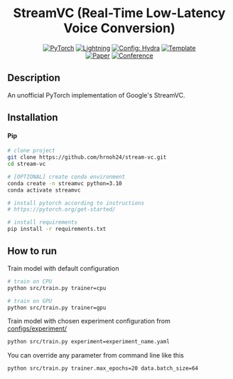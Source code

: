 <div align="center">

# StreamVC (Real-Time Low-Latency Voice Conversion)

<a href="https://pytorch.org/get-started/locally/"><img alt="PyTorch" src="https://img.shields.io/badge/PyTorch-ee4c2c?logo=pytorch&logoColor=white"></a>
<a href="https://pytorchlightning.ai/"><img alt="Lightning" src="https://img.shields.io/badge/-Lightning-792ee5?logo=pytorchlightning&logoColor=white"></a>
<a href="https://hydra.cc/"><img alt="Config: Hydra" src="https://img.shields.io/badge/Config-Hydra-89b8cd"></a>
<a href="https://github.com/ashleve/lightning-hydra-template"><img alt="Template" src="https://img.shields.io/badge/-Lightning--Hydra--Template-017F2F?style=flat&logo=github&labelColor=gray"></a><br>
[![Paper](http://img.shields.io/badge/paper-arxiv.1001.2234-B31B1B.svg)](https://arxiv.org/abs/2401.03078)
[![Conference](https://img.shields.io/badge/ICASSP-2024-4b44ce.svg)](https://cmsworkshops.com/ICASSP2024/papers/accepted_papers.php)

</div>

## Description

An unofficial PyTorch implementation of Google's StreamVC.

## Installation

#### Pip

```bash
# clone project
git clone https://github.com/hrnoh24/stream-vc.git
cd stream-vc

# [OPTIONAL] create conda environment
conda create -n streamvc python=3.10
conda activate streamvc

# install pytorch according to instructions
# https://pytorch.org/get-started/

# install requirements
pip install -r requirements.txt
```

## How to run

Train model with default configuration

```bash
# train on CPU
python src/train.py trainer=cpu

# train on GPU
python src/train.py trainer=gpu
```

Train model with chosen experiment configuration from [configs/experiment/](configs/experiment/)

```bash
python src/train.py experiment=experiment_name.yaml
```

You can override any parameter from command line like this

```bash
python src/train.py trainer.max_epochs=20 data.batch_size=64
```
